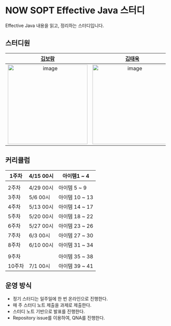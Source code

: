 # NOW SOPT Effective Java 스터디

Effective Java 내용을 읽고, 정리하는 스터디입니다.

## 스터디원
| [김보람](https://github.com/bo-ram-bo-ram) | [김태욱](https://github.com/Kim-TaeUk) |[윤정원](https://github.com/gardening-y) |[박상준](https://github.com/tkdwns414) |[도소현](https://github.com/sohyundoh) |[최윤한](https://github.com/unanchoi) |
|:---:|:---:|:---:|:---:|:---:|:---:|
|<img width="250" alt="image" src="" />|<img width="250" alt="image" src="" />|<img width="250" alt="image" src="" />|<img width="250" alt="image" src="" />|<img width="250" alt="image" src="" />|<img width="250" alt="image" src="" />|

## 커리큘럼
| 1주차 | 4/15 00시 | 아이템1 ~ 4 |
| --- | --- | --- |
|  |  |  |
| 2주차 | 4/29 00시 | 아이템 5 ~ 9 |
| 3주차 | 5/6  00시 | 아이템 10 ~ 13 |
| 4주차 | 5/13 00시 | 아이템 14 ~ 17 |
| 5주차 | 5/20 00시 | 아이템 18 ~ 22 |
| 6주차 | 5/27 00시 | 아이템 23 ~ 26 |
| 7주차 | 6/3 00시 | 아이템 27 ~ 30 |
| 8주차 | 6/10 00시 | 아이템 31 ~ 34 |
|  |  |  |
| 9주차 |  | 아이템 35 ~ 38 |
| 10주차 | 7/1 00시 | 아이템 39 ~ 41 |

## 운영 방식
- 정기 스터디는 일주일에 한 번 온라인으로 진행한다.
- 매 주 스터디 노트 제출을 과제로 제출한다.
- 스터디 노트 기반으로 발표를 진행한다.
- Repository issue를 이용하여, QNA를 진행한다.
